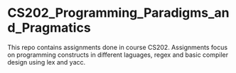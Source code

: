 # CS202_Programming_Paradigms_and_Pragmatics

This repo contains assignments done in course CS202. 
Assignments focus on programming constructs in different laguages, regex and basic compiler design using lex and yacc.
